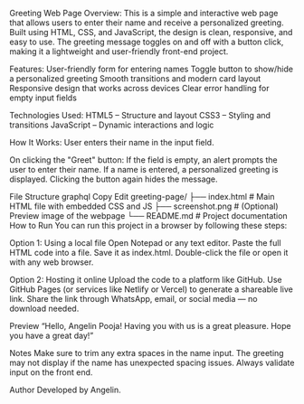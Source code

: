 Greeting Web Page
Overview:
This is a simple and interactive web page that allows users to enter their name and receive a personalized greeting. Built using HTML, CSS, and JavaScript, the design is clean, responsive, and easy to use. 
The greeting message toggles on and off with a button click, making it a lightweight and user-friendly front-end project.

Features:
User-friendly form for entering names
Toggle button to show/hide a personalized greeting
Smooth transitions and modern card layout
Responsive design that works across devices
Clear error handling for empty input fields

Technologies Used:
HTML5 – Structure and layout
CSS3 – Styling and transitions
JavaScript – Dynamic interactions and logic

How It Works:
User enters their name in the input field.

On clicking the "Greet" button:
If the field is empty, an alert prompts the user to enter their name.
If a name is entered, a personalized greeting is displayed.
Clicking the button again hides the message.

File Structure
graphql
Copy
Edit
greeting-page/
├── index.html       # Main HTML file with embedded CSS and JS
├── screenshot.png   # (Optional) Preview image of the webpage
└── README.md        # Project documentation
How to Run
You can run this project in a browser by following these steps:

Option 1: Using a local file
Open Notepad or any text editor.
Paste the full HTML code into a file.
Save it as index.html.
Double-click the file or open it with any web browser.

Option 2: Hosting it online
Upload the code to a platform like GitHub.
Use GitHub Pages (or services like Netlify or Vercel) to generate a shareable live link.
Share the link through WhatsApp, email, or social media — no download needed.

Preview
“Hello, Angelin Pooja! Having you with us is a great pleasure. Hope you have a great day!”

Notes
Make sure to trim any extra spaces in the name input.
The greeting may not display if the name has unexpected spacing issues. Always validate input on the front end.

Author
Developed by Angelin.
